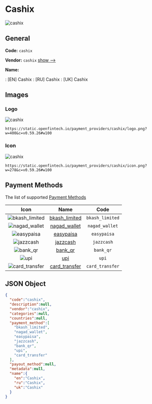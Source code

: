 
# Cashix 
![cashix](https://static.openfintech.io/payment_providers/cashix/logo.png?w=400&c=v0.59.26#w100)  

## General 
 
**Code:** `cashix` 
 
**Vendor:** `cashix` [show -->](/vendors/cashix/) 
 
**Name:** 
 
:	[EN] Cashix 
:	[RU] Cashix 
:	[UK] Cashix 
 

## Images 

### Logo 
 
![cashix](https://static.openfintech.io/payment_providers/cashix/logo.png?w=400&c=v0.59.26#w100)  

```
https://static.openfintech.io/payment_providers/cashix/logo.png?w=400&c=v0.59.26#w100
```  

### Icon 
 
![cashix](https://static.openfintech.io/payment_providers/cashix/icon.png?w=278&c=v0.59.26#w100)  

```
https://static.openfintech.io/payment_providers/cashix/icon.png?w=278&c=v0.59.26#w100
```  

## Payment Methods 
 
The list of supported [Payment Methods](/payment-methods/) 

|Icon|Name|Code| 
|:---:|:---:|:---:| 
|![bkash_limited](https://static.openfintech.io/payment_methods/bkash_limited/icon.png?w=278&c=v0.59.26#w100) |[bkash_limited](/payment-methods/bkash_limited/)|`bkash_limited`| 
|![nagad_wallet](https://static.openfintech.io/payment_methods/nagad_wallet/icon.png?w=278&c=v0.59.26#w100) |[nagad_wallet](/payment-methods/nagad_wallet/)|`nagad_wallet`| 
|![easypaisa](https://static.openfintech.io/payment_methods/easypaisa/icon.svg?w=278&c=v0.59.26#w100) |[easypaisa](/payment-methods/easypaisa/)|`easypaisa`| 
|![jazzcash](https://static.openfintech.io/payment_methods/jazzcash/icon.svg?w=278&c=v0.59.26#w100) |[jazzcash](/payment-methods/jazzcash/)|`jazzcash`| 
|![bank_qr](https://static.openfintech.io/payment_methods/bank_qr/icon.svg?w=278&c=v0.59.26#w100) |[bank_qr](/payment-methods/bank_qr/)|`bank_qr`| 
|![upi](https://static.openfintech.io/payment_methods/upi/icon.svg?w=278&c=v0.59.26#w100) |[upi](/payment-methods/upi/)|`upi`| 
|![card_transfer](https://static.openfintech.io/payment_methods/card_transfer/icon.svg?w=278&c=v0.59.26#w100) |[card_transfer](/payment-methods/card_transfer/)|`card_transfer`| 
 

## JSON Object 

```json
{
  "code":"cashix",
  "description":null,
  "vendor":"cashix",
  "categories":null,
  "countries":null,
  "payment_method":[
    "bkash_limited",
    "nagad_wallet",
    "easypaisa",
    "jazzcash",
    "bank_qr",
    "upi",
    "card_transfer"
  ],
  "payout_method":null,
  "metadata":null,
  "name":{
    "en":"Cashix",
    "ru":"Cashix",
    "uk":"Cashix"
  }
}
```  
